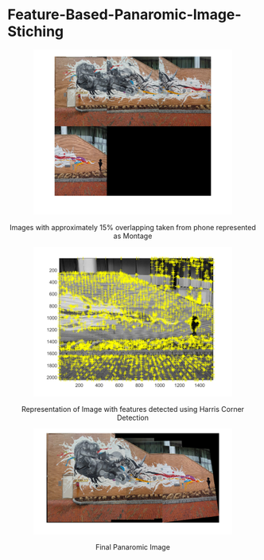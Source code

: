 # Feature-Based-Panaromic-Image-Stiching

<p align = "center">
<img src = "dragon montage.png" width="400">
</p>
<p align = "center">
Images with approximately 15% overlapping taken from phone represented as Montage
</p>
<p align = "center">
<img src = "dragon features.png" width="400">
</p>
<p align = "center">
Representation of Image with features detected using Harris Corner Detection 
</p>
<p align = "center">
<img src = "dragon 15 percent.png" width="400">
</p>
<p align = "center">
Final Panaromic Image
</p>
